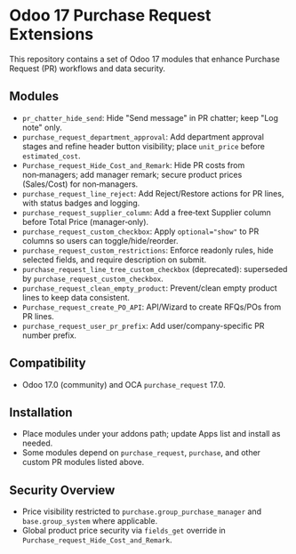 # Odoo 17 Purchase Request Extensions

This repository contains a set of Odoo 17 modules that enhance Purchase Request (PR) workflows and data security.

## Modules
- `pr_chatter_hide_send`: Hide "Send message" in PR chatter; keep "Log note" only.
- `purchase_request_department_approval`: Add department approval stages and refine header button visibility; place `unit_price` before `estimated_cost`.
- `Purchase_request_Hide_Cost_and_Remark`: Hide PR costs from non‑managers; add manager remark; secure product prices (Sales/Cost) for non‑managers.
- `purchase_request_line_reject`: Add Reject/Restore actions for PR lines, with status badges and logging.
- `purchase_request_supplier_column`: Add a free‑text Supplier column before Total Price (manager‑only).
- `purchase_request_custom_checkbox`: Apply `optional="show"` to PR columns so users can toggle/hide/reorder.
- `purchase_request_custom_restrictions`: Enforce readonly rules, hide selected fields, and require description on submit.
- `purchase_request_line_tree_custom_checkbox` (deprecated): superseded by `purchase_request_custom_checkbox`.
- `purchase_request_clean_empty_product`: Prevent/clean empty product lines to keep data consistent.
- `Purchase_request_create_PO_API`: API/Wizard to create RFQs/POs from PR lines.
- `purchase_request_user_pr_prefix`: Add user/company-specific PR number prefix.

## Compatibility
- Odoo 17.0 (community) and OCA `purchase_request` 17.0.

## Installation
- Place modules under your addons path; update Apps list and install as needed.
- Some modules depend on `purchase_request`, `purchase`, and other custom PR modules listed above.

## Security Overview
- Price visibility restricted to `purchase.group_purchase_manager` and `base.group_system` where applicable.
- Global product price security via `fields_get` override in `Purchase_request_Hide_Cost_and_Remark`.
